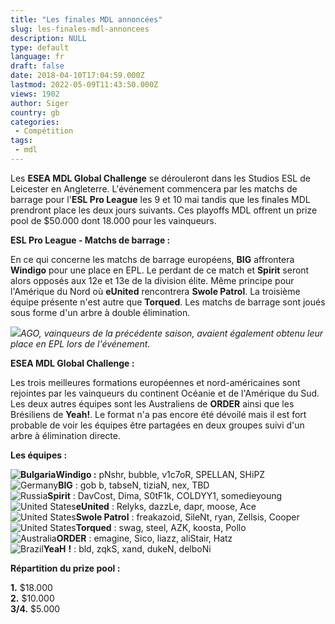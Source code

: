 ```yaml
---
title: "Les finales MDL annoncées"
slug: les-finales-mdl-annoncees
description: NULL
type: default
language: fr
draft: false
date: 2018-04-10T17:04:59.000Z
lastmod: 2022-05-09T11:43:50.000Z
views: 1902
author: Siger
country: gb
categories:
 - Compétition
tags:
 - mdl
---
```

Les **ESEA MDL Global Challenge** se dérouleront dans les Studios ESL de Leicester en Angleterre. L'événement commencera par les matchs de barrage pour l'**ESL Pro League** les 9 et 10 mai tandis que les finales MDL prendront place les deux jours suivants. Ces playoffs MDL offrent un prize pool de $50.000 dont 18.000 pour les vainqueurs.  
  
**ESL Pro League - Matchs de barrage :**

En ce qui concerne les matchs de barrage européens, **BIG** affrontera **Windigo** pour une place en EPL. Le perdant de ce match et **Spirit** seront alors opposés aux 12e et 13e de la division élite. Même principe pour l'Amérique du Nord où **eUnited** rencontrera **Swole Patrol**. La troisième équipe présente n'est autre que **Torqued**. Les matchs de barrage sont joués sous forme d'un arbre à double élimination.  
  
![](https://flickshot-ue.s3.eu-west-2.amazonaws.com/flickshot/article/5acce5044dd87/images/vVOOARYv5AuWISB0CnyNZaFEaVU9CPAPDq5GdUmd.jpeg)_AGO, vainqueurs de la précédente saison, avaient également obtenu leur place en EPL lors de l'événement._

**ESEA MDL Global Challenge :**

Les trois meilleures formations européennes et nord-américaines sont rejointes par les vainqueurs du continent Océanie et de l'Amérique du Sud. Les deux autres équipes sont les Australiens de **ORDER** ainsi que les Brésiliens de **Yeah!**. Le format n'a pas encore été dévoilé mais il est fort probable de voir les équipes être partagées en deux groupes suivi d'un arbre à élimination directe.

**Les équipes :**

**![Bulgaria](/images/countries/bg.svg)⁠Windigo :** pNshr, bubble, v1c7oR, SPELLAN, SHiPZ  
![Germany](/images/countries/de.svg)**⁠BIG** : gob b, tabseN, tiziaN, nex, TBD  
![Russia](/images/countries/ru.svg)⁠**Spirit** : DavCost, Dima, S0tF1k, COLDYY1, somedieyoung  
![United States](/images/countries/us.svg)⁠**eUnited** : Relyks, dazzLe, dapr, moose, Ace  
![United States](/images/countries/us.svg)⁠**Swole Patrol** : freakazoid, SileNt, ryan, Zellsis, Cooper  
![United States](/images/countries/us.svg)⁠**Torqued** : swag, steel, AZK, koosta, Pollo  
![Australia](/images/countries/au.svg)**⁠ORDER** : emagine, Sico, liazz, aliStair, Hatz  
![Brazil](/images/countries/br.svg)⁠**YeaH** **!** : bld, zqkS, xand, dukeN, delboNi

**Répartition du prize pool :**

**1\.**  $18.000  
**2\.** $10.000  
**3/4\.** $5.000
